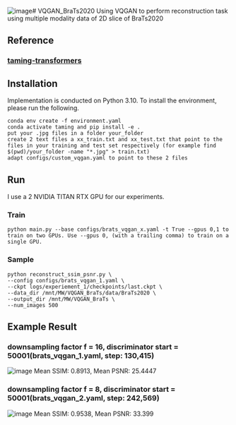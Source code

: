 ![image](https://github.com/user-attachments/assets/1670e13f-3390-4c75-b022-7a1876e7f77e)# VQGAN_BraTs2020
Using VQGAN to perform reconstruction task using multiple modality data of 2D slice of BraTs2020

## Reference
### [taming-transformers](https://github.com/CompVis/taming-transformers.git)

## Installation
Implementation is conducted on Python 3.10. To install the environment, please run the following.
```
conda env create -f environment.yaml
conda activate taming and pip install -e .
put your .jpg files in a folder your_folder
create 2 text files a xx_train.txt and xx_test.txt that point to the files in your training and test set respectively (for example find $(pwd)/your_folder -name "*.jpg" > train.txt)
adapt configs/custom_vqgan.yaml to point to these 2 files
```
## Run

I use a 2 NVIDIA TITAN RTX GPU for our experiments.

### Train
```
python main.py --base configs/brats_vqgan_x.yaml -t True --gpus 0,1 to train on two GPUs. Use --gpus 0, (with a trailing comma) to train on a single GPU.
```
### Sample
```
python reconstruct_ssim_psnr.py \
--config configs/brats_vqgan_1.yaml \
--ckpt logs/experiement_1/checkpoints/last.ckpt \
--data_dir /mnt/MW/VQGAN_BraTs/data/BraTs2020 \
--output_dir /mnt/MW/VQGAN_BraTs \
--num_images 500
```

## Example Result

### downsampling factor f = 16, discriminator start = 50001(brats_vqgan_1.yaml, step: 130,415)
![image](https://github.com/user-attachments/assets/4fa278e3-c0ee-42b5-b7f1-64c659d13830)
Mean SSIM: 0.8913, Mean PSNR: 25.4447


### downsampling factor f = 8, discriminator start = 50001(brats_vqgan_2.yaml, step: 242,569)
![image](https://github.com/user-attachments/assets/28b3c4cf-48b4-4346-9156-ea8902a7e71c)
Mean SSIM: 0.9538, Mean PSNR: 33.399

